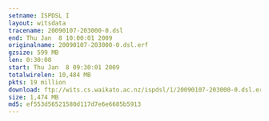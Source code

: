 ```yaml
---
setname: ISPDSL I
layout: witsdata
tracename: 20090107-203000-0.dsl
end: Thu Jan  8 10:00:01 2009
originalname: 20090107-203000-0.dsl.erf
gzsize: 599 MB
len: 0:30:00
start: Thu Jan  8 09:30:01 2009
totalwirelen: 10,484 MB
pkts: 19 million
download: ftp://wits.cs.waikato.ac.nz/ispdsl/1/20090107-203000-0.dsl.erf.gz
size: 1,474 MB
md5: ef553d56521580d117d7e6e6685b5913
---
```

